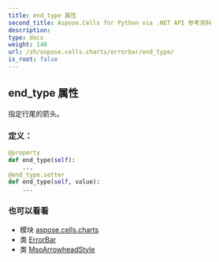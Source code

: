 ```yaml
---
title: end_type 属性
second_title: Aspose.Cells for Python via .NET API 参考资料
description:
type: docs
weight: 140
url: /zh/aspose.cells.charts/errorbar/end_type/
is_root: false
---
```

## end_type 属性

指定行尾的箭头。
### 定义：
```python
@property
def end_type(self):
    ...
@end_type.setter
def end_type(self, value):
    ...
```

### 也可以看看
* 模块 [aspose.cells.charts](../../)
* 类 [ErrorBar](/cells/python-net/zh/aspose.cells.charts/errorbar)
* 类 [MsoArrowheadStyle](/cells/python-net/zh/aspose.cells.drawing/msoarrowheadstyle)
